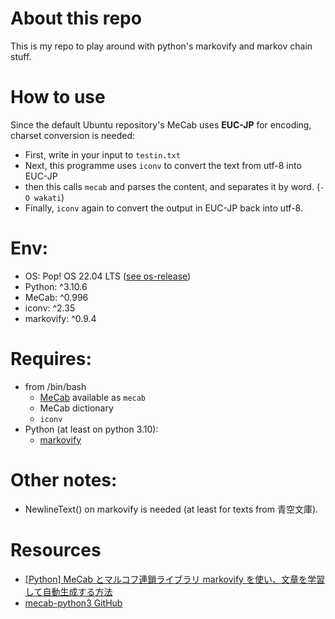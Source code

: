 # About this repo
This is my repo to play around with python's markovify and markov chain stuff.

# How to use
Since the default Ubuntu repository's MeCab uses **EUC-JP** for encoding, charset conversion is needed:
- First, write in your input to `testin.txt`
- Next, this programme uses `iconv` to convert the text from utf-8 into EUC-JP
- then this calls `mecab` and parses the content, and separates it by word. (`-O wakati`)
- Finally, `iconv` again to convert the output in EUC-JP back into utf-8.

# Env:
- OS: Pop! OS 22.04 LTS ([see os-release](https://github.com/Ryohskay/markov-playground/blob/main/info/os-release))
- Python: ^3.10.6
- MeCab: ^0.996
- iconv: ^2.35
- markovify: ^0.9.4


# Requires:
- from /bin/bash
  - [MeCab](https://taku910.github.io/mecab/) available as `mecab`
  - MeCab dictionary
  - `iconv`
- Python (at least on python 3.10):
  - [markovify](https://github.com/jsvine/markovify)

# Other notes:
- NewlineText() on markovify is needed (at least for texts from 青空文庫).

# Resources
- [[Python] MeCab とマルコフ連鎖ライブラリ markovify を使い、文章を学習して自動生成する方法](https://qiita.com/shge/items/fbfce6b54d2e0cc1b382)
- [mecab-python3 GitHub](https://github.com/SamuraiT/mecab-python3)

